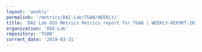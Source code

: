```yaml
---
layout: 'weekly'
permalink: '/metrics/DAI-Lab/TGAN/WEEKLY/'
title: 'DAI Lab OSS Metrics Metrics report for TGAN | WEEKLY-REPORT-2019-03-31'
organization: 'DAI-Lab'
repository: 'TGAN'
current_date: '2019-03-31'
---
```

